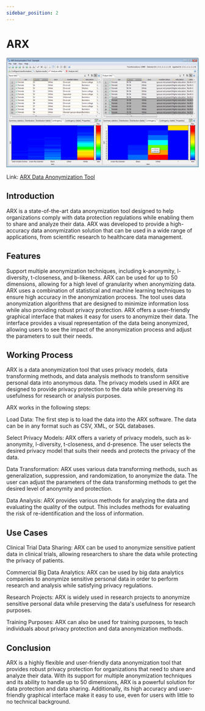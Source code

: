 ```yaml
---
sidebar_position: 2
---
```

# ARX 

![](../tools/img/arx.png)

Link: [ARX Data Anonymization Tool](https://arx.deidentifier.org/)
## Introduction
ARX is a state-of-the-art data anonymization tool designed to help organizations comply with data protection regulations while enabling them to share and analyze their data. ARX was developed to provide a high-accuracy data anonymization solution that can be used in a wide range of applications, from scientific research to healthcare data management.

## Features
Support multiple anonymization techniques, including k-anonymity, l-diversity, t-closeness, and b-likeness.
ARX can be used for up to 50 dimensions, allowing for a high level of granularity when anonymizing data.
ARX uses a combination of statistical and machine learning techniques to ensure high accuracy in the anonymization process. The tool uses data anonymization algorithms that are designed to minimize information loss while also providing robust privacy protection.
ARX offers a user-friendly graphical interface that makes it easy for users to anonymize their data. The interface provides a visual representation of the data being anonymized, allowing users to see the impact of the anonymization process and adjust the parameters to suit their needs.

## Working Process

ARX is a data anonymization tool that uses privacy models, data transforming methods, and data analysis methods to transform sensitive personal data into anonymous data. The privacy models used in ARX are designed to provide privacy protection to the data while preserving its usefulness for research or analysis purposes.

ARX works in the following steps:

Load Data: The first step is to load the data into the ARX software. The data can be in any format such as CSV, XML, or SQL databases.

Select Privacy Models: ARX offers a variety of privacy models, such as k-anonymity, l-diversity, t-closeness, and d-presence. The user selects the desired privacy model that suits their needs and protects the privacy of the data.

Data Transformation: ARX uses various data transforming methods, such as generalization, suppression, and randomization, to anonymize the data. The user can adjust the parameters of the data transforming methods to get the desired level of anonymity and protection.

Data Analysis: ARX provides various methods for analyzing the data and evaluating the quality of the output. This includes methods for evaluating the risk of re-identification and the loss of information.

## Use Cases

Clinical Trial Data Sharing: ARX can be used to anonymize sensitive patient data in clinical trials, allowing researchers to share the data while protecting the privacy of patients.

Commercial Big Data Analytics: ARX can be used by big data analytics companies to anonymize sensitive personal data in order to perform research and analysis while satisfying privacy regulations.

Research Projects: ARX is widely used in research projects to anonymize sensitive personal data while preserving the data's usefulness for research purposes.

Training Purposes: ARX can also be used for training purposes, to teach individuals about privacy protection and data anonymization methods.


## Conclusion
ARX is a highly flexible and user-friendly data anonymization tool that provides robust privacy protection for organizations that need to share and analyze their data. With its support for multiple anonymization techniques and its ability to handle up to 50 dimensions, ARX is a powerful solution for data protection and data sharing. Additionally, its high accuracy and user-friendly graphical interface make it easy to use, even for users with little to no technical background.
